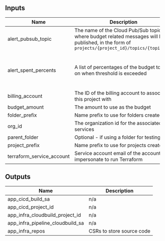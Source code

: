 <!-- BEGINNING OF PRE-COMMIT-TERRAFORM DOCS HOOK -->
## Inputs

| Name | Description | Type | Default | Required |
|------|-------------|------|---------|:--------:|
| alert\_pubsub\_topic | The name of the Cloud Pub/Sub topic where budget related messages will be published, in the form of `projects/{project_id}/topics/{topic_id}` | `string` | `null` | no |
| alert\_spent\_percents | A list of percentages of the budget to alert on when threshold is exceeded | `list(number)` | <pre>[<br>  0.5,<br>  0.75,<br>  0.9,<br>  0.95<br>]</pre> | no |
| billing\_account | The ID of the billing account to associated this project with | `string` | n/a | yes |
| budget\_amount | The amount to use as the budget | `number` | `1000` | no |
| folder\_prefix | Name prefix to use for folders created. | `string` | `"fldr"` | no |
| org\_id | The organization id for the associated services | `string` | n/a | yes |
| parent\_folder | Optional - if using a folder for testing. | `string` | `""` | no |
| project\_prefix | Name prefix to use for projects created. | `string` | `"prj"` | no |
| terraform\_service\_account | Service account email of the account to impersonate to run Terraform | `string` | n/a | yes |

## Outputs

| Name | Description |
|------|-------------|
| app\_cicd\_build\_sa | n/a |
| app\_cicd\_project\_id | n/a |
| app\_infra\_cloudbuild\_project\_id | n/a |
| app\_infra\_pipeline\_cloudbuild\_sa | n/a |
| app\_infra\_repos | CSRs to store source code |

<!-- END OF PRE-COMMIT-TERRAFORM DOCS HOOK -->

